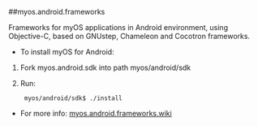 ##myos.android.frameworks

Frameworks for myOS applications in Android environment, using Objective-C, based on GNUstep, Chameleon and Cocotron frameworks.

* To install myOS for Android:

1. Fork myos.android.sdk into path myos/android/sdk
2. Run:

        myos/android/sdk$ ./install

* For more info:
[myos.android.frameworks.wiki](https://github.com/amraboelela/myos.android.frameworks/wiki)
